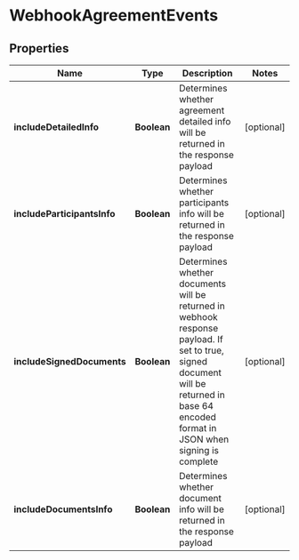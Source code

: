 
# WebhookAgreementEvents

## Properties
Name | Type | Description | Notes
------------ | ------------- | ------------- | -------------
**includeDetailedInfo** | **Boolean** | Determines whether agreement detailed info will be returned in the response payload |  [optional]
**includeParticipantsInfo** | **Boolean** | Determines whether participants info will be returned in the response payload |  [optional]
**includeSignedDocuments** | **Boolean** | Determines whether documents will be returned in webhook response payload. If set to true, signed document will be returned in base 64 encoded format in JSON when signing is complete |  [optional]
**includeDocumentsInfo** | **Boolean** | Determines whether document info will be returned in the response payload |  [optional]



